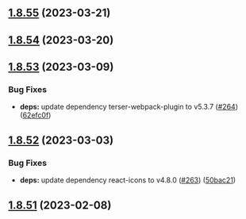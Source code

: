 ## [1.8.55](https://github.com/dds/bosabosa.org/compare/v1.8.54...v1.8.55) (2023-03-21)



## [1.8.54](https://github.com/dds/bosabosa.org/compare/v1.8.53...v1.8.54) (2023-03-20)



## [1.8.53](https://github.com/dds/bosabosa.org/compare/v1.8.52...v1.8.53) (2023-03-09)


### Bug Fixes

* **deps:** update dependency terser-webpack-plugin to v5.3.7 ([#264](https://github.com/dds/bosabosa.org/issues/264)) ([62efc0f](https://github.com/dds/bosabosa.org/commit/62efc0f59b389090cc2f0ef02dbc6dde62f4e571))



## [1.8.52](https://github.com/dds/bosabosa.org/compare/v1.8.51...v1.8.52) (2023-03-03)


### Bug Fixes

* **deps:** update dependency react-icons to v4.8.0 ([#263](https://github.com/dds/bosabosa.org/issues/263)) ([50bac21](https://github.com/dds/bosabosa.org/commit/50bac212604a1fc8fec2c27cf7f42a22cb3926a4))



## [1.8.51](https://github.com/dds/bosabosa.org/compare/v1.8.50...v1.8.51) (2023-02-08)



